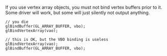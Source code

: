 If you use vertex array objects, you must not bind vertex buffers prior to it. Some driver will work, but some will just silently not output anything.

    // you die
    glBindBuffer(GL_ARRAY_BUFFER, vbo);
    glBindVertexArray(vao);

    // this is OK, but the VBO binding is useless
    glBindVertexArray(vao);
    glBindBuffer(GL_ARRAY_BUFFER, vbo);
